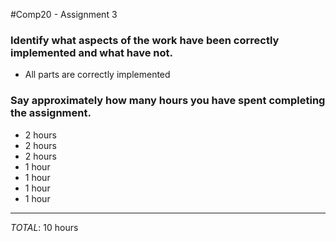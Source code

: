 #Comp20 - Assignment 3

### Identify what aspects of the work have been correctly implemented and what have not.
 * All parts are correctly implemented

### Say approximately how many hours you have spent completing the assignment.
-	2 hours
-	2 hours
-	2 hours
-	1 hour
-	1 hour
- 	1 hour
- 	1 hour

-------------------
*TOTAL*: 10 hours